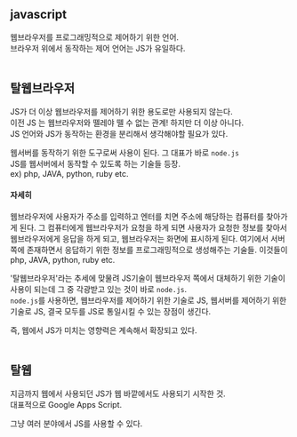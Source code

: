 ## javascript
웹브라우저를 프로그래밍적으로 제어하기 위한 언어.  
브라우저 위에서 동작하는 제어 언어는 JS가 유일하다.  
<br>

## 탈웹브라우저
JS가 더 이상 웹브라우저를 제어하기 위한 용도로만 사용되지 않는다.  
이전 JS 는 웹브라우저와 뗄레야 뗄 수 없는 관계! 하지만 더 이상 아니다.  
JS 언어와 JS가 동작하는 환경을 분리해서 생각해야할 필요가 있다.  

웹서버를 동작하기 위한 도구로써 사용이 된다. 그 대표가 바로 `node.js`  
JS를 웹서버에서 동작할 수 있도록 하는 기술들 등장.  
ex) php, JAVA, python, ruby etc.  

#### 자세히  
웹브라우저에 사용자가 주소를 입력하고 엔터를 치면 주소에 해당하는 컴퓨터를 찾아가게 된다. 그 컴퓨터에게 웹브라우저가 요청을 하게 되면 사용자가 요청한 정보를 찾아서 웹브라우저에게 응답을 하게 되고, 웹브라우저는 화면에 표시하게 된다. 여기에서 서버쪽에 존재하면서 응답하기 위한 정보를 프로그래밍적으로 생성해주는 기술들. 이것들이 php, JAVA, python, ruby etc.  

'탈웹브라우저'라는 추세에 맞물려 JS기술이 웹브라우저 쪽에서 대체하기 위한 기술이 사용이 되는데 그 중 각광받고 있는 것이 바로 `node.js`.  
`node.js`를 사용하면, 웹브라우저를 제어하기 위한 기술로 JS, 웹서버를 제어하기 위한 기술로 JS, 결국 모두를 JS로 통일시킬 수 있는 장점이 생긴다.  

즉, 웹에서 JS가 미치는 영향력은 계속해서 확장되고 있다.  
<br>

## 탈웹
지금까지 웹에서 사용되던 JS가 웹 바깥에서도 사용되기 시작한 것.  
대표적으로 Google Apps Script.  

그냥 여러 분야에서 JS를 사용할 수 있다.  
